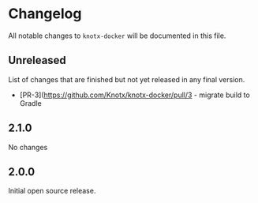# Changelog
All notable changes to `knotx-docker` will be documented in this file.

## Unreleased
List of changes that are finished but not yet released in any final version.
- [PR-3](https://github.com/Knotx/knotx-docker/pull/3 - migrate build to Gradle

## 2.1.0
No changes

## 2.0.0
Initial open source release.

